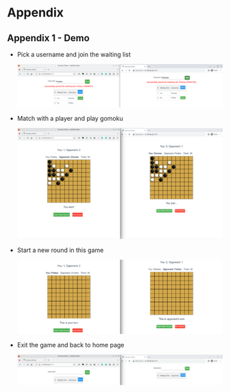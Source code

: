 # Appendix

## Appendix 1 - Demo

- Pick a username and join the waiting list

  ![Pick](assets/Screenshot_20230413_134028.png)

- Match with a player and play gomoku

  ![Game](assets/Screenshot_20230413_134235.png)

- Start a new round in this game

  ![New](assets/Screenshot_20230413_134314.png)

- Exit the game and back to home page

  ![Exit](assets/Screenshot_20230413_134411.png)
